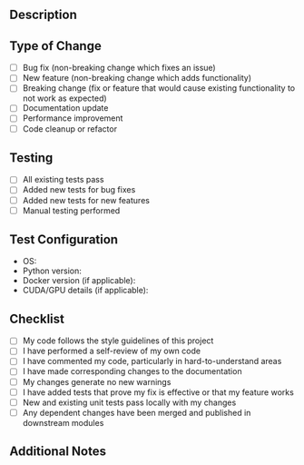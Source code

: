 ## Description
<!-- Describe your changes in detail -->

## Type of Change
<!-- Put an `x` in all the boxes that apply -->
- [ ] Bug fix (non-breaking change which fixes an issue)
- [ ] New feature (non-breaking change which adds functionality)
- [ ] Breaking change (fix or feature that would cause existing functionality to not work as expected)
- [ ] Documentation update
- [ ] Performance improvement
- [ ] Code cleanup or refactor

## Testing
<!-- Describe the tests you ran and/or created to verify your changes -->
- [ ] All existing tests pass
- [ ] Added new tests for bug fixes
- [ ] Added new tests for new features
- [ ] Manual testing performed

## Test Configuration
<!-- Provide any relevant details about your test setup -->
- OS:
- Python version:
- Docker version (if applicable):
- CUDA/GPU details (if applicable):

## Checklist
<!-- Put an `x` in all the boxes that apply -->
- [ ] My code follows the style guidelines of this project
- [ ] I have performed a self-review of my own code
- [ ] I have commented my code, particularly in hard-to-understand areas
- [ ] I have made corresponding changes to the documentation
- [ ] My changes generate no new warnings
- [ ] I have added tests that prove my fix is effective or that my feature works
- [ ] New and existing unit tests pass locally with my changes
- [ ] Any dependent changes have been merged and published in downstream modules

## Additional Notes
<!-- Add any additional notes, context, or screenshots about the pull request here -->